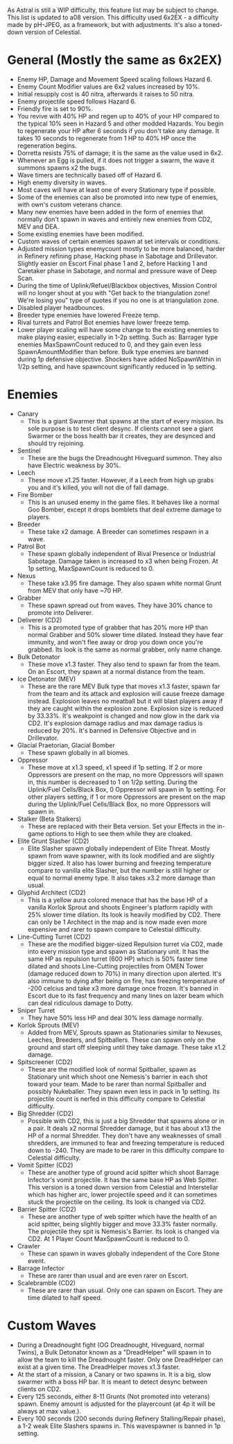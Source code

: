 As Astral is still a WIP difficulty, this feature list may be subject to change. This list is updated to a08 version.
This difficulty used 6x2EX - a difficulty made by pH-JPEG, as a framework, but with adjustments. It's also a toned-down version of Celestial.

# General (Mostly the same as 6x2EX)
- Enemy HP, Damage and Movement Speed scaling follows Hazard 6.
- Enemy Count Modifier values are 6x2 values increased by 10%.
- Initial resupply cost is 40 nitra, afterwards it raises to 50 nitra.
- Enemy projectile speed follows Hazard 6.
- Friendly fire is set to 90%.
- You revive with 40% HP and regen up to 40% of your HP compared to the typical 10% seen in Hazard 5 and other modded Hazards. You begin to regenerate your HP after 6 seconds if you don't take any damage. It takes 10 seconds to regenerate from 1 HP to 40% HP once the regeneration begins.
- Dorretta resists 75% of damage; it is the same as the value used in 6x2.
- Whenever an Egg is pulled, if it does not trigger a swarm, the wave it summons spawns x2 the bugs.
- Wave timers are technically based off of Hazard 6.
- High enemy diversity in waves.
- Most caves will have at least one of every Stationary type if possible.
- Some of the enemies can also be promoted into new type of enemies, with own's custom veterans chance.
- Many new enemies have been added in the form of enemies that normally don't spawn in waves and entirely new enemies from CD2, MEV and DEA.
- Some existing enemies have been modified.
- Custom waves of certain enemies spawn at set intervals or conditions.
- Adjusted mission types enemycount mostly to be more balanced, harder in Refinery refining phase, Hacking phase in Sabotage and Drillevator. Slightly easier on Escort Final phase 1 and 2, before Hacking 1 and Caretaker phase in Sabotage, and normal and pressure wave of Deep Scan.
- During the time of Uplink/Refuel/Blackbox objectives, Mission Control will no longer shout at you with "Get back to the triangulation zone! We're losing you" type of quotes if you no one is at triangulation zone.
- Disabled player headbounces.
- Breeder type enemies have lowered Freeze temp.
- Rival turrets and Patrol Bot enemies have lower freeze temp.
- Lower player scaling will have some change to the existing enemies to make playing easier, especially in 1-2p setting. Such as: Barrager type enemies MaxSpawnCount reduced to 0, and they gain even less SpawnAmountModifier than before. Bulk type enemies are banned during 1p defensive objective. Shockers have added NoSpawnWithin in 1/2p setting, and have spawncount significantly reduced in 1p setting.
 
# Enemies
- Canary
  - This is a giant Swarmer that spawns at the start of every mission. Its sole purpose is to test client desync. If clients cannot see a giant Swarmer or the boss health bar it creates, they are desynced and should try rejoining.
- Sentinel
  - These are the bugs the Dreadnought Hiveguard summon. They also have Electric weakness by 30%.
- Leech
  - These move x1.25 faster. However, if a Leech from high up grabs you and it's killed, you will not die of fall damage.
- Fire Bomber
  - This is an unused enemy in the game files. It behaves like a normal Goo Bomber, except it drops bomblets that deal extreme damage to players.
- Breeder
  - These take x2 damage. A Breeder can sometimes respawn in a wave.
- Patrol Bot
  - These spawn globally independent of Rival Presence or Industrial Sabotage. Damage taken is increased to x3 when being Frozen. At 1p setting, MaxSpawnCount is reduced to 0.
- Nexus
  - These take x3.95 fire damage. They also spawn white normal Grunt from MEV that only have ~70 HP.
- Grabber
  - These spawn spread out from waves. They have 30% chance to promote into Deliverer.
- Deliverer (CD2)
  - This is a promoted type of grabber that has 20% more HP than normal Grabber and 50% slower time dilated. Instead they have fear immunity, and won't flee away or drop you down once you're grabbed. Its look is the same as normal grabber, only name change.
- Bulk Detonator
  - These move x1.3 faster. They also tend to spawn far from the team. On an Escort, they spawn at a normal distance from the team.
- Ice Detonator (MEV)
  - These are the rare MEV Bulk type that moves x1.3 faster, spawn far from the team and its attack and explosion will cause freeze damage instead. Explosion leaves no meatball but it will blast players away if they are caught within the explosion zone. Explosion size is reduced by 33.33%. It's weakpoint is changed and now glow in the dark via CD2.
  It's explosion damage radius and max damage radius is reduced by 20%. It's banned in Defensive Objective and in Drillevator. 
- Glacial Praetorian, Glacial Bomber
  - These spawn globally in all biomes.
- Oppressor
  - These move at x1.3 speed, x1 speed if 1p setting. If 2 or more Oppressors are present on the map, no more Oppressors will spawn in, this number is decreased to 1 on 1/2p setting. During the Uplink/Fuel Cells/Black Box, 0 Oppressor will spawn in 1p setting. For other players setting, if 1 or more Oppressors are present on the map during the Uplink/Fuel Cells/Black Box, no more Oppressors will spawn in.
- Stalker (Beta Stalkers)
  - These are replaced with their Beta version. Set your Effects in the in-game options to High to see them while they are cloaked.
- Elite Grunt Slasher (CD2)
  - Elite Slasher spawn globally independent of Elite Threat. Mostly spawn from wave spawner, with its look modified and are slightly bigger sized. It also has lower burning and freezing temperature compare to vanilla elite Slasher, but the number is still higher or equal to normal enemy type. It also takes x3.2 more damage than usual.
- Glyphid Architect (CD2)
  - This is a yellow aura colored menace that has the base HP of a vanilla Korlok Sprout and shoots Engineer's platform rapidly with 25% slower time dilation. Its look is heavily modified by CD2. There can only be 1 Architect in the map and is now made even more expensive and rarer to spawn compare to Celestial difficulty.
- Line-Cutting Turret (CD2)
  - These are the modified bigger-sized Repulsion turret via CD2, made into every mission type and spawn as Stationary unit. It has the same HP as repulsion turret (600 HP) which is 50% faster time dilated and shoots Line-Cutting projectiles from OMEN Tower (damage reduced down to 70%) in many direction upon alerted. It's also immune to dying after being on fire, has freezing temperature of -200 celcius and take x3 more damage once frozen. It's banned in Escort due to its fast frequency and many lines on lazer beam which can deal ridiculous damage to Dotty.
- Sniper Turret
  - They have 50% less HP and deal 30% less damage normally. 
- Korlok Sprouts (MEV)
  - Added from MEV, Sprouts spawn as Stationaries similar to Nexuses, Leeches, Breeders, and Spitballers. These can spawn only on the ground and start off sleeping until they take damage. These take x1.2 damage.
- Spitscreener (CD2)
  - These are the modified look of normal Spitballer, spawn as Stationary unit which shoot one Nemesis's barrier in each shot toward your team. Made to be rarer than normal Spitballer and possibly Nukeballer. They spawn even less in pack in 1p setting. Its projectile count is nerfed in this difficulty compare to Celestial difficulty.
- Big Shredder (CD2)
  - Possible with CD2, this is just a big Shredder that spawns alone or in a pair. It deals x2 normal Shredder damage, but it has about x13 the HP of a normal Shredder. They don't have any weaknesses of small shredders, are immuned to fear and freezing temperature is reduced down to -240. They are made to be rarer in this difficulty compare to Celestial difficulty.
- Vomit Spitter (CD2)
  - These are another type of ground acid spitter which shoot Barrage Infector's vomit projectile. It has the same base HP as Web Spitter. This version is a toned down version from Celestial and Interstellar which has higher arc, lower projectile speed and it can sometimes stuck the projectile on the ceiling. Its look is changed via CD2. 
- Barrier Spitter (CD2)
  - These are another type of web spitter which have the health of an acid spitter, being slightly bigger and move 33.3% faster normally. The projectile they spit is Nemesis's Barrier. Its look is changed via CD2. At 1 Player Count MaxSpawnCount is reduced to 0.
- Crawler
  - These can spawn in waves globally independent of the Core Stone event.
- Barrage Infector
  - These are rarer than usual and are even rarer on Escort.
- Scalebramble (CD2)
  - These are rarer than usual. Only one can spawn on Escort. They are time dilated to half speed.
 

# Custom Waves
- During a Dreadnought fight (OG Dreadnought, Hiveguard, normal Twins), a Bulk Detonator known as a "DreadHelper" will spawn in to allow the team to kill the Dreadnought faster. Only one DreadHelper can exist at a given time. The DreadHelper moves x1.3 faster.
- At the start of a mission, a Canary or two spawns in. It is a big, slow swarmer with a boss HP bar. It is meant to detect desync between clients on CD2.
- Every 125 seconds, either 8-11 Grunts (Not promoted into veterans) spawn. Enemy amount is adjusted for the playercount (at 4p it will be always at max value.).
- Every 100 seconds (200 seconds during Refinery Stalling/Repair phase), a 1-2 weak Elite Slashers spawns in. This wavespawner is banned in 1p setting.
